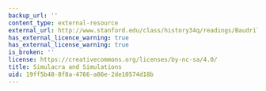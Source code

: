 ```yaml
---
backup_url: ''
content_type: external-resource
external_url: http://www.stanford.edu/class/history34q/readings/Baudrillard/Baudrillard_Simulacra.html
has_external_licence_warning: true
has_external_license_warning: true
is_broken: ''
license: https://creativecommons.org/licenses/by-nc-sa/4.0/
title: Simulacra and Simulations
uid: 19ff5b48-8f8a-4766-a86e-2de10574d18b
---
```

